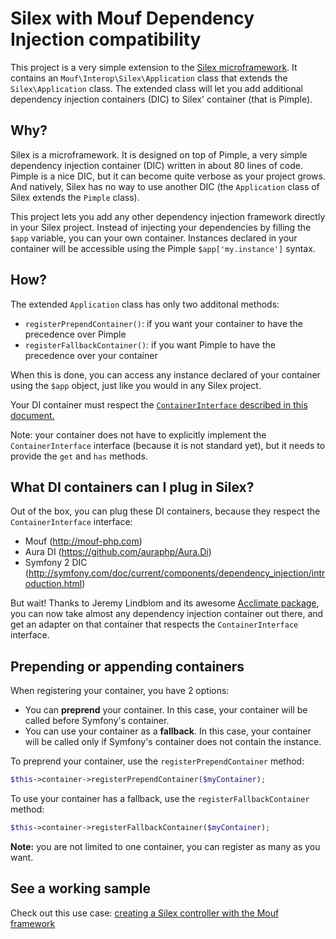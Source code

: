 Silex with Mouf Dependency Injection compatibility
==================================================

This project is a very simple extension to the [Silex microframework](http://silex.sensiolabs.org/).
It contains an `Mouf\Interop\Silex\Application` class that extends the `Silex\Application` class.
The extended class will let you add additional dependency injection containers (DIC) to Silex' container
(that is Pimple).

Why?
----

Silex is a microframework. It is designed on top of Pimple, a very simple dependency injection container 
(DIC) written in about 80 lines of code.
Pimple is a nice DIC, but it can become quite verbose as your project grows. And natively, Silex
has no way to use another DIC (the `Application` class of Silex extends the `Pimple` class).

This project lets you add any other dependency injection framework
directly in your Silex project. Instead of injecting your dependencies by filling the `$app` variable,
you can your own container. Instances declared in your container will be accessible using the
Pimple `$app['my.instance']` syntax.

How?
----

The extended `Application` class has only two additonal methods: 

- `registerPrependContainer()`: if you want your container to have the precedence over Pimple
- `registerFallbackContainer()`: if you want Pimple to have the precedence over your container

When this is done, you can access any instance declared of your container using the `$app` object, just like you would in
any Silex project.

Your DI container must respect the [`ContainerInterface` described in this document.](https://github.com/moufmouf/fig-standards/blob/master/proposed/dependency-injection/dependency-injection.md)

Note: your container does not have to explicitly implement the `ContainerInterface` interface (because it is not standard yet),
but it needs to provide the `get` and `has` methods.

What DI containers can I plug in Silex?
---------------------------------------

Out of the box, you can plug these DI containers, because they respect the `ContainerInterface` interface:

- Mouf (http://mouf-php.com)
- Aura DI (https://github.com/auraphp/Aura.Di)
- Symfony 2 DIC (http://symfony.com/doc/current/components/dependency_injection/introduction.html)

But wait! Thanks to Jeremy Lindblom and its awesome [Acclimate package](https://github.com/jeremeamia/acclimate), you can now take almost any dependency injection container out there, and get an adapter on that container that respects the `ContainerInterface` interface.

Prepending or appending containers
----------------------------------

When registering your container, you have 2 options:

- You can **preprend** your container. In this case, your container will be called before Symfony's container.
- You can use your container as a **fallback**. In this case, your container will be called only if Symfony's container does not contain the instance.

To preprend your container, use the `registerPrependContainer` method:
```php
$this->container->registerPrependContainer($myContainer);
```

To use your container has a fallback, use the `registerFallbackContainer` method:
```php
$this->container->registerFallbackContainer($myContainer);
```

<div class="alert alert-info"><strong>Note:</strong> you are not limited to one container, you can register as many as you want.</div>


See a working sample
--------------------

Check out this use case: [creating a Silex controller with the Mouf framework](doc/declaring-a-controller-with-mouf.md)